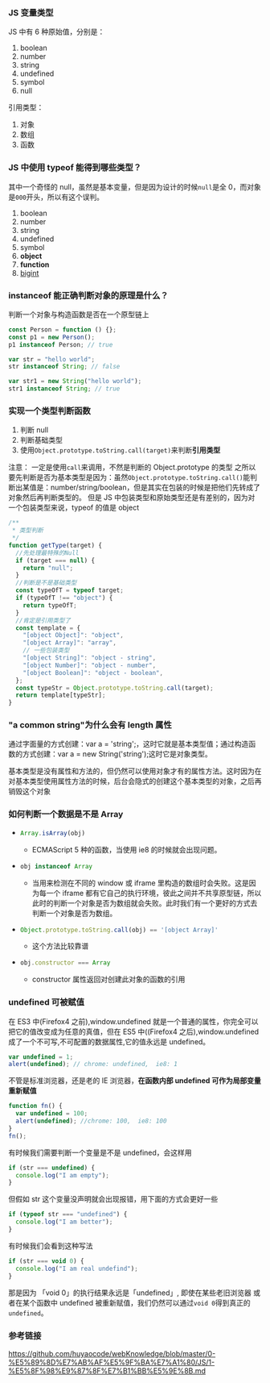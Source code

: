 ### JS 变量类型

JS 中有 6 种原始值，分别是：

1. boolean
2. number
3. string
4. undefined
5. symbol
6. null

引用类型：

1. 对象
2. 数组
3. 函数

### JS 中使用 typeof 能得到哪些类型？

其中一个奇怪的 null，虽然是基本变量，但是因为设计的时候`null`是全 0，而对象是`000`开头，所以有这个误判。

1. boolean
2. number
3. string
4. undefined
5. symbol
6. **object**
7. **function**
8. [bigint](https://developer.mozilla.org/en-US/docs/Web/JavaScript/Reference/Global_Objects/BigInt)

### instanceof 能正确判断对象的原理是什么？

判断一个对象与构造函数是否在一个原型链上

```javascript
const Person = function () {};
const p1 = new Person();
p1 instanceof Person; // true

var str = "hello world";
str instanceof String; // false

var str1 = new String("hello world");
str1 instanceof String; // true
```



### 实现一个类型判断函数

1. 判断 null
2. 判断基础类型
3. 使用`Object.prototype.toString.call(target)`来判断**引用类型**

注意： 一定是使用`call`来调用，不然是判断的 Object.prototype 的类型 之所以要先判断是否为基本类型是因为：虽然`Object.prototype.toString.call()`能判断出某值是：number/string/boolean，但是其实在包装的时候是把他们先转成了对象然后再判断类型的。 但是 JS 中包装类型和原始类型还是有差别的，因为对一个包装类型来说，typeof 的值是 object

```javascript
/**
 * 类型判断
 */
function getType(target) {
  //先处理最特殊的Null
  if (target === null) {
    return "null";
  }
  //判断是不是基础类型
  const typeOfT = typeof target;
  if (typeOfT !== "object") {
    return typeOfT;
  }
  //肯定是引用类型了
  const template = {
    "[object Object]": "object",
    "[object Array]": "array",
    // 一些包装类型
    "[object String]": "object - string",
    "[object Number]": "object - number",
    "[object Boolean]": "object - boolean",
  };
  const typeStr = Object.prototype.toString.call(target);
  return template[typeStr];
}
```



### "a common string"为什么会有 length 属性

通过字面量的方式创建：var a = 'string';，这时它就是基本类型值；通过构造函数的方式创建：var a = new String('string');这时它是对象类型。

基本类型是没有属性和方法的，但仍然可以使用对象才有的属性方法。这时因为在对基本类型使用属性方法的时候，后台会隐式的创建这个基本类型的对象，之后再销毁这个对象

### 如何判断一个数据是不是 Array

- ```javascript
  Array.isArray(obj)
  ```

  - ECMAScript 5 种的函数，当使用 ie8 的时候就会出现问题。

- ```javascript
  obj instanceof Array
  ```

  - 当用来检测在不同的 window 或 iframe 里构造的数组时会失败。这是因为每一个 iframe 都有它自己的执行环境，彼此之间并不共享原型链，所以此时的判断一个对象是否为数组就会失败。此时我们有一个更好的方式去判断一个对象是否为数组。

- ```javascript
  Object.prototype.toString.call(obj) == '[object Array]'
  ```

  - 这个方法比较靠谱

- ```javascript
  obj.constructor === Array
  ```

  - constructor 属性返回对创建此对象的函数的引用

### undefined 可被赋值

在 ES3 中(Firefox4 之前),window.undefined 就是一个普通的属性，你完全可以把它的值改变成为任意的真值，但在 ES5 中((Firefox4 之后),window.undefined 成了一个不可写,不可配置的数据属性,它的值永远是 undefined。

```javascript
var undefined = 1;
alert(undefined); // chrome: undefined,  ie8: 1
```



不管是标准浏览器，还是老的 IE 浏览器，**在函数内部 undefined 可作为局部变量重新赋值**

```javascript
function fn() {
  var undefined = 100;
  alert(undefined); //chrome: 100,  ie8: 100
}
fn();
```



有时候我们需要判断一个变量是不是 undefined，会这样用

```javascript
if (str === undefined) {
  console.log("I am empty");
}
```



但假如 str 这个变量没声明就会出现报错，用下面的方式会更好一些

```javascript
if (typeof str === "undefined") {
  console.log("I am better");
}
```



有时候我们会看到这种写法

```javascript
if (str === void 0) {
  console.log("I am real undefind");
}
```

那是因为 「void 0」的执行结果永远是「undefined」, 即使在某些老旧浏览器 或者在某个函数中 undefined 被重新赋值，我们仍然可以通过`void 0`得到真正的 `undefined`。

### 参考链接

https://github.com/huyaocode/webKnowledge/blob/master/0-%E5%89%8D%E7%AB%AF%E5%9F%BA%E7%A1%80/JS/1-%E5%8F%98%E9%87%8F%E7%B1%BB%E5%9E%8B.md

